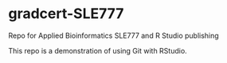 # gradcert-SLE777
Repo for Applied Bioinformatics SLE777 and R Studio publishing

This repo is a demonstration of using Git with RStudio.